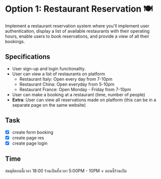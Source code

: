 # Option 1: Restaurant Reservation 🍽️

Implement a restaurant reservation system where you'll implement user authentication, display a list of available restaurants with their operating hours, enable users to book reservations, and provide a view of all their bookings.

## Specifications

- User sign-up and login functionality.
- User can view a list of restaurants on platform
    - Restaurant Italy: Open every day from 7-10pm
    - Restaurant China: Open everyday from 5-10pm
    - Restaurant France: Open Monday - Friday from 7-10pm
- User can make a booking at a restaurant (time, number of people)
- **Extra**: User can view all reservations made on platform (this can be in a separate page on the same website)

## Task

- [x]  create form booking
- [x]  create page res
- [x]  create page login

## Time
 สมมุติตอนนี้เวลา  18:00 ร้านเปิดตั้งเวลา  5:00PM - 10PM = ตอนนี้ร้านเปิด